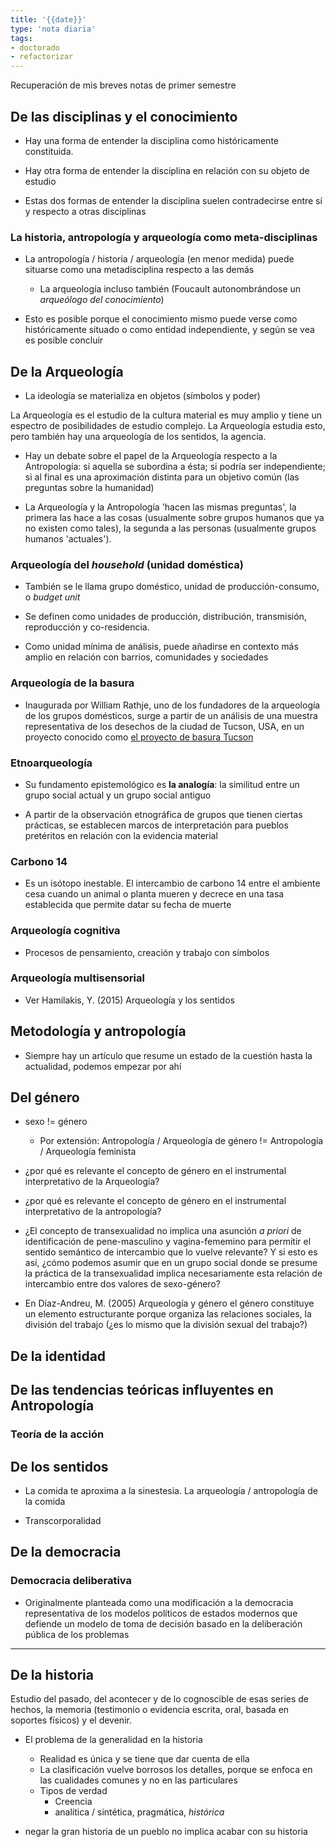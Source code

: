```yaml
---
title: '{{date}}'
type: 'nota diaria'
tags: 
- doctorado
- refactorizar
---
```


Recuperación de mis breves notas de primer semestre

## De las disciplinas y el conocimiento

-   Hay una forma de entender la disciplina como históricamente constituida.
    
-   Hay otra forma de entender la disciplina en relación con su objeto de estudio
    
-   Estas dos formas de entender la disciplina suelen contradecirse entre sí y respecto a otras disciplinas
    

### La historia, antropología y arqueología como meta-disciplinas

-   La antropología / historia / arqueología (en menor medida) puede situarse como una metadisciplina respecto a las demás
    
    -   La arqueología incluso también (Foucault autonombrándose un _arqueólogo del conocimiento_)
        
-   Esto es posible porque el conocimiento mismo puede verse como históricamente situado o como entidad independiente, y según se vea es posible concluir
    

## De la Arqueología

-   La ideología se materializa en objetos (símbolos y poder)
    

La Arqueología es el estudio de la cultura material es muy amplio y tiene un espectro de posibilidades de estudio complejo. La Arqueología estudia esto, pero también hay una arqueología de los sentidos, la agencia.

-   Hay un debate sobre el papel de la Arqueología respecto a la Antropología: si aquella se subordina a ésta; si podría ser independiente; si al final es una aproximación distinta para un objetivo común (las preguntas sobre la humanidad)
    
-   La Arqueología y la Antropología 'hacen las mismas preguntas', la primera las hace a las cosas (usualmente sobre grupos humanos que ya no existen como tales), la segunda a las personas (usualmente grupos humanos 'actuales').
    

### Arqueología del _household_ (unidad doméstica)

-   También se le llama grupo doméstico, unidad de producción-consumo, o _budget unit_
    
-   Se definen como unidades de producción, distribución, transmisión, reproducción y co-residencia.
    
-   Como unidad mínima de análisis, puede añadirse en contexto más amplio en relación con barrios, comunidades y sociedades
    

### Arqueología de la basura

-   Inaugurada por William Rathje, uno de los fundadores de la arqueología de los grupos domésticos, surge a partir de un análisis de una muestra representativa de los desechos de la ciudad de Tucson, USA, en un proyecto conocido como [el proyecto de basura Tucson](https://en.wikipedia.org/wiki/Tucson_Garbage_Project)
    

### Etnoarqueología

-   Su fundamento epistemológico es **la analogía**: la similitud entre un grupo social actual y un grupo social antiguo
    
-   A partir de la observación etnográfica de grupos que tienen ciertas prácticas, se establecen marcos de interpretación para pueblos pretéritos en relación con la evidencia material
    

### Carbono 14

-   Es un isótopo inestable. El intercambio de carbono 14 entre el ambiente cesa cuando un animal o planta mueren y decrece en una tasa establecida que permite datar su fecha de muerte
    

### Arqueología cognitiva 

-   Procesos de pensamiento, creación y trabajo con símbolos
    

### Arqueología multisensorial

-   Ver Hamilakis, Y. (2015) Arqueología y los sentidos
    

## Metodología y antropología

-   Siempre hay un artículo que resume un estado de la cuestión hasta la actualidad, podemos empezar por ahí
    

## Del género

-   sexo != género
    
    -   Por extensión: Antropología / Arqueología de género != Antropología / Arqueología feminista
        
-   ¿por qué es relevante el concepto de género en el instrumental interpretativo de la Arqueología?
    
-   ¿por qué es relevante el concepto de género en el instrumental interpretativo de la antropología?
    
-   ¿El concepto de transexualidad no implica una asunción _a priori_ de identificación de pene-masculino y vagina-fememino para permitir el sentido semántico de intercambio que lo vuelve relevante? Y si esto es así, ¿cómo podemos asumir que en un grupo social donde se presume la práctica de la transexualidad implica necesariamente esta relación de intercambio entre dos valores de sexo-género?
    
-   En Díaz-Andreu, M. (2005) Arqueología y género el género constituye un elemento estructurante porque organiza las relaciones sociales, la división del trabajo (¿es lo mismo que la división sexual del trabajo?)
    

## De la identidad

## De las tendencias teóricas influyentes en Antropología

### Teoría de la acción

## De los sentidos

-   La comida te aproxima a la sinestesia. La arqueología / antropología de la comida
    
-   Transcorporalidad
    

## De la democracia

### Democracia deliberativa

-   Originalmente planteada como una modificación a la democracia representativa de los modelos políticos de estados modernos que defiende un modelo de toma de decisión basado en la deliberación pública de los problemas

---

## De la historia

Estudio del pasado, del acontecer y de lo cognoscible de esas series de hechos, la memoria (testimonio o evidencia escrita, oral, basada en soportes físicos) y el devenir.

-   El problema de la generalidad en la historia
    -   Realidad es única y se tiene que dar cuenta de ella
    -   La clasificación vuelve borrosos los detalles, porque se enfoca en las cualidades comunes y no en las particulares
    -   Tipos de verdad
        -   Creencia
        -   analítica / sintética, pragmática, _histórica_
            
-   negar la gran historia de un pueblo no implica acabar con su historia